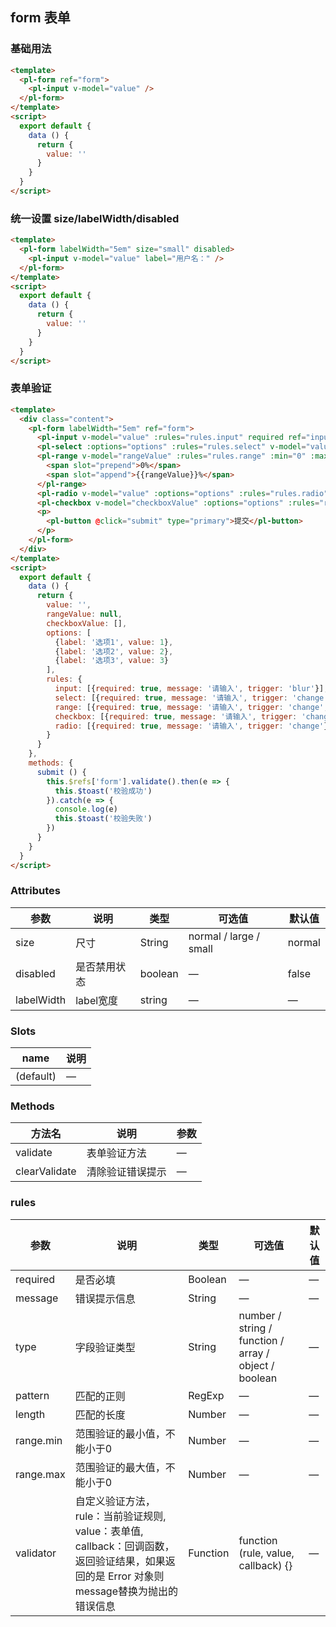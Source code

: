 ## form 表单

### 基础用法

```html
<template>
  <pl-form ref="form">
    <pl-input v-model="value" />
  </pl-form>
</template>
<script>
  export default {
    data () {
      return {
        value: ''
      }           
    }
  }
</script>
```


### 统一设置 size/labelWidth/disabled

```html
<template>
  <pl-form labelWidth="5em" size="small" disabled>
    <pl-input v-model="value" label="用户名：" />
  </pl-form>
</template>
<script>
  export default {
    data () {
      return {
        value: ''
      }           
    }
  }
</script>
```


### 表单验证

```html
<template>
  <div class="content">
    <pl-form labelWidth="5em" ref="form">
      <pl-input v-model="value" :rules="rules.input" required ref="input" label="名字：" />
      <pl-select :options="options" :rules="rules.select" v-model="value" label="请选择：" required></pl-select>
      <pl-range v-model="rangeValue" :rules="rules.range" :min="0" :max="100" :step="1" label="请选择：" labelWidth="5em" required>
        <span slot="prepend">0%</span>
        <span slot="append">{{rangeValue}}%</span>
      </pl-range>
      <pl-radio v-model="value" :options="options" :rules="rules.radio" label="单选：" required></pl-radio>
      <pl-checkbox v-model="checkboxValue" :options="options" :rules="rules.checkbox" required ref="checkbox" label="多选："></pl-checkbox>
      <p>
        <pl-button @click="submit" type="primary">提交</pl-button>
      </p>
    </pl-form>
  </div>
</template>
<script>
  export default {
    data () {
      return {
        value: '',
        rangeValue: null,
        checkboxValue: [],
        options: [
          {label: '选项1', value: 1},
          {label: '选项2', value: 2},
          {label: '选项3', value: 3}
        ],
        rules: {
          input: [{required: true, message: '请输入', trigger: 'blur'}],
          select: [{required: true, message: '请输入', trigger: 'change'}],
          range: [{required: true, message: '请输入', trigger: 'change', type: 'number'}],
          checkbox: [{required: true, message: '请输入', trigger: 'change', type: 'array'}],
          radio: [{required: true, message: '请输入', trigger: 'change'}]
        }
      }
    },
    methods: {
      submit () {
        this.$refs['form'].validate().then(e => {
          this.$toast('校验成功')
        }).catch(e => {
          console.log(e)
          this.$toast('校验失败')
        })
      }
    }
  }
</script>
```

### Attributes
| 参数      | 说明    | 类型      | 可选值       | 默认值   |
|---------- |-------- |---------- |-------------  |-------- |
| size       | 尺寸  | String    | normal / large / small   |  normal    |
| disabled  | 是否禁用状态    | boolean   | —   | false   |
| labelWidth | label宽度    | string   | —   | —   |

### Slots
| name      | 说明    | 
|---------- |-------- |
| (default)     |   —   |

### Methods
| 方法名 | 说明 | 参数 |
| ---- | ---- | ---- |
| validate | 表单验证方法 | — |
| clearValidate | 清除验证错误提示 | — |


### rules
| 参数 | 说明 | 类型 | 可选值       | 默认值   |
| ---- | ---- | ---- | ---- | ---- |
| required | 是否必填 | Boolean | — | — |
| message | 错误提示信息 | String | — | — |
| type | 字段验证类型 | String | number / string / function / array / object / boolean | — |
| pattern | 匹配的正则 | RegExp | — | — |
| length | 匹配的长度 | Number | — | — |
| range.min | 范围验证的最小值，不能小于0 | Number | — | — |
| range.max | 范围验证的最大值，不能小于0 | Number | — | — |
| validator | 自定义验证方法， rule：当前验证规则, value：表单值, callback：回调函数，返回验证结果，如果返回的是 Error 对象则message替换为抛出的错误信息 | Function | function (rule, value, callback) {} | — |

